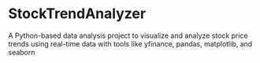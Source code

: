 # StockTrendAnalyzer
A Python-based data analysis project to visualize and analyze stock price trends using real-time data with tools like yfinance, pandas, matplotlib, and seaborn
